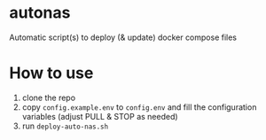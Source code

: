 # autonas

Automatic script(s) to deploy (&amp; update) docker compose files

# How to use

1. clone the repo
2. copy `config.example.env` to `config.env` and fill the configuration variables (adjust PULL & STOP as needed)
3. run `deploy-auto-nas.sh`
